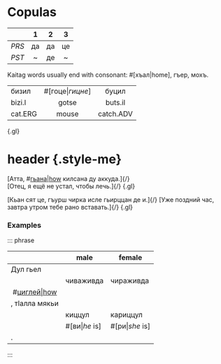 # Copulas

|       |  1  |  2  |  3  |
| ----- | :-: | :-: | :-: |
| _PRS_ | да  | да  | це  |
| _PST_ |  ~  | де  |  ~  |

Kaitag words usually end with consonant: #[хъал|home], гъер, мохъ.

|         |                  |           |
| ------- | :--------------: | :-------: |
| бизил   | #[гоце\|*гицне*] |   буцил   |
| bizi.l  |      gotse       |  buts.il  |
| cat.ERG |      mouse       | catch.ADV |

{.gl}

# header {.style-me}

[Атта, #[гьана|how](/audio/cig.m4a) килсана ду аккуда.]{/}  
[Отец, я ещё не устал, чтобы лечь.]{/}
{.gl}

[Кьан сят це, гъурш чирка исле гьирццан де и.]{/}
[Уже поздний час, завтра утром тебе рано вставать.]{/}
{.gl}

### Examples

<p>

::: phrase

|                                      | male           | female          |
| ------------------------------------ | -------------- | --------------- |
| Дул гьел                             |
|                                      | чиваживда      | чираживда       |
| &nbsp;#[циглей\|how](/audio/cig.m4a) |
| , тӏалла мякьи                       |
|                                      | киццул         | кариццул        |
|                                      | #[ви\|*he* is] | #[ри\|*she* is] |
| .                                    |

:::

</p>
